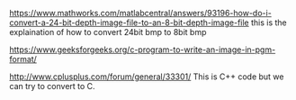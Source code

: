 https://www.mathworks.com/matlabcentral/answers/93196-how-do-i-convert-a-24-bit-depth-image-file-to-an-8-bit-depth-image-file
    this is the explaination of how to convert 24bit bmp to 8bit bmp

https://www.geeksforgeeks.org/c-program-to-write-an-image-in-pgm-format/

http://www.cplusplus.com/forum/general/33301/ 
This is C++ code but we can try to convert to C.
